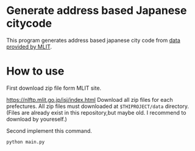 # Generate address based Japanese citycode 
This program generates address based japanese city code from [data provided by MLIT](https://nlftp.mlit.go.jp/isj/index.html).

# How to use
First download zip file form MLIT site.

https://nlftp.mlit.go.jp/isj/index.html
Download all zip files for each prefectures.
All zip files must downloaded at `$THIPROJECT/data` directory.
(Files are already exist in this repository,but maybe old. I recommend to download by youreself.)


Second implement this command.

```
python main.py
```



